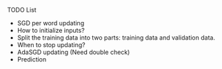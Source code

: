 TODO List

- SGD per word updating
- How to initialize inputs?
- Split the training data into two parts: training data and validation data.
- When to stop updating?
- AdaSGD updating (Need double check)
- Prediction
